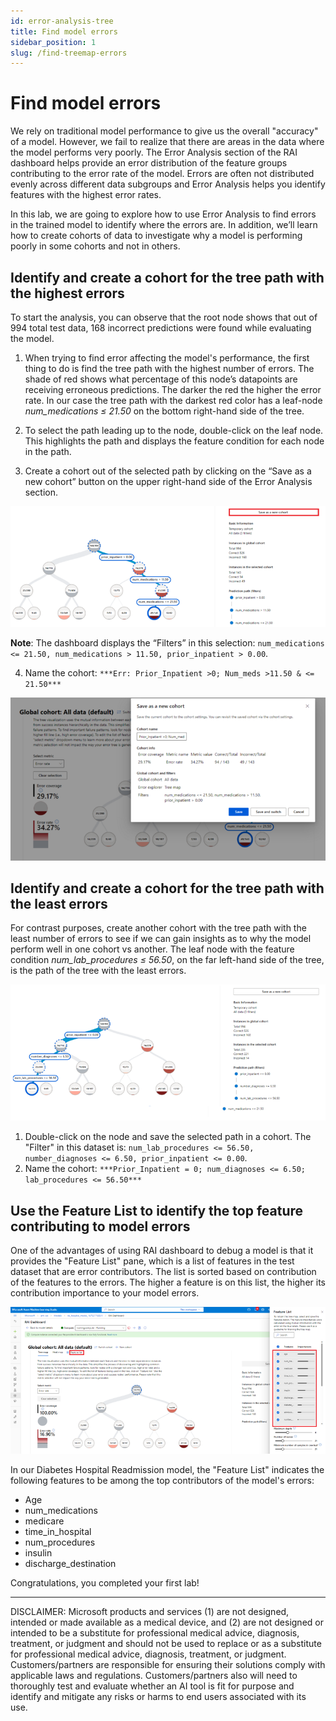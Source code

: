 ```yaml
---
id: error-analysis-tree
title: Find model errors
sidebar_position: 1
slug: /find-treemap-errors
---
```


# Find model errors

We rely on traditional model performance to give us the overall "accuracy" of a model.  However,  we fail to realize that there are areas in the data where the model performs very poorly.  The Error Analysis section of the RAI dashboard helps provide an error distribution of the feature groups contributing to the error rate of the model.  Errors are often not distributed evenly across different data subgroups and Error Analysis helps you identify features with the highest error rates. 

In this lab, we are going to explore how to use Error Analysis to find errors in the trained model to identify where the errors are. In addition, we’ll learn how to create cohorts of data to investigate why a model is performing poorly in some cohorts and not in others.

## Identify and create a cohort for the tree path with the highest errors

To start the analysis, you can observe that the root node shows that out of 994 total test data, 168 incorrect predictions were found while evaluating the model. 

1. When trying to find error affecting the model's performance, the first thing to do is find the tree path with the highest number of errors. The shade of red shows what percentage of this node’s datapoints are receiving erroneous predictions. The darker the red the higher the error rate.  In our case the tree path with the darkest red color has a leaf-node *num_medications ≤ 21.50* on the bottom right-hand side of the tree.
2. To select the path leading up to the node, double-click on the leaf node. This highlights the path and displays the feature condition for each node in the path.

3. Create a cohort out of the selected path by clicking on the “Save as a new cohort” button on the upper right-hand side of the Error Analysis section.

![create highest error cohort](/img/tutorial/1-select-error-tree.png "Highest error rate")

**Note**: The dashboard displays the “Filters” in this selection: `num_medications <= 21.50, num_medications > 11.50, prior_inpatient > 0.00`. 

4. Name the cohort: `***Err: Prior_Inpatient >0; Num_meds >11.50 & <= 21.50***`

![save highest error cohort](/img/tutorial/1-save-error-tree.png "Save Highest error rate")

## Identify and create a cohort for the tree path with the least errors

For contrast purposes, create another cohort with the tree path with the least number of errors to see if we can gain insights as to why the model perform well in one cohort vs another. The leaf node with the feature condition *num_lab_procedures ≤ 56.50*, on the far left-hand side of the tree, is the path of the tree with the least errors.

![create least error cohort](/img/tutorial/1-select-least-error-tree.png "Least error rate")

1. Double-click on the node and save the selected path in a cohort. 
	The "Filter" in this dataset is: `num_lab_procedures <= 56.50, number_diagnoses <= 6.50, prior_inpatient <= 0.00`.
2. Name the cohort: `***Prior_Inpatient = 0; num_diagnoses <= 6.50; lab_procedures <= 56.50***`
	

## Use the Feature List to identify the top feature contributing to model errors

One of the advantages of using RAI dashboard to debug a model is that it provides the "Feature List" pane, which is a list of features in the test dataset that are error contributors. The list is sorted based on contribution of the features to the errors. The higher a feature is on this list, the higher its contribution importance to your model errors.

![view Feature List](/img/tutorial/1-view-feature-list.png "Feature List")

In our Diabetes Hospital Readmission model, the "Feature List" indicates the following features to be among the top contributors of the model's errors:

* Age
* num_medications
* medicare
* time_in_hospital
* num_procedures
* insulin
* discharge_destination

Congratulations, you completed your first lab!

---

DISCLAIMER:  Microsoft products and services (1) are not designed, intended or made available as a medical device, and (2) are not designed or intended to be a substitute for professional medical advice, diagnosis, treatment, or judgment and should not be used to replace or as a substitute for professional medical advice, diagnosis, treatment, or judgment. Customers/partners are responsible for ensuring their solutions comply with applicable laws and regulations. Customers/partners also will need to thoroughly test and evaluate whether an AI tool is fit for purpose and identify and mitigate any risks or harms to end users associated with its use. 
